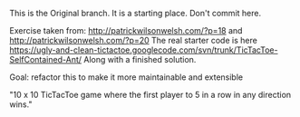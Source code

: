This is the Original branch. It is a starting place. Don't commit here. 

Exercise taken from: http://patrickwilsonwelsh.com/?p=18 and http://patrickwilsonwelsh.com/?p=20
The real starter code is here https://ugly-and-clean-tictactoe.googlecode.com/svn/trunk/TicTacToe-SelfContained-Ant/
Along with a finished solution.

Goal: refactor this to make it more maintainable and extensible

"10 x 10 TicTacToe game where the first player to 5 in a row in any direction wins."